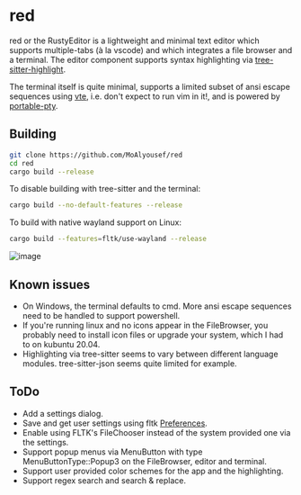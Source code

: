 # red

red or the RustyEditor is a lightweight and minimal text editor which supports multiple-tabs (à la vscode) and which integrates a file browser and a terminal. The editor component supports syntax highlighting via [tree-sitter-highlight](https://github.com/tree-sitter/tree-sitter/tree/master/highlight).

The terminal itself is quite minimal, supports a limited subset of ansi escape sequences using [vte](https://github.com/alacritty/vte), i.e. don't expect to run vim in it!, and is powered by [portable-pty](https://github.com/wez/wezterm/pty). 

## Building
```bash
git clone https://github.com/MoAlyousef/red
cd red
cargo build --release
```

To disable building with tree-sitter and the terminal:
```bash
cargo build --no-default-features --release
```

To build with native wayland support on Linux:
```bash
cargo build --features=fltk/use-wayland --release
```

![image](https://github.com/MoAlyousef/red/assets/37966791/c43a180f-d1db-4528-ace6-d3713dcda202)

## Known issues
- On Windows, the terminal defaults to cmd. More ansi escape sequences need to be handled to support powershell. 
- If you're running linux and no icons appear in the FileBrowser, you probably need to install icon files or upgrade your system, which I had to on kubuntu 20.04.
- Highlighting via tree-sitter seems to vary between different language modules. tree-sitter-json seems quite limited for example.

## ToDo
- Add a settings dialog.
- Save and get user settings using fltk [Preferences](https://docs.rs/fltk/latest/fltk/app/prefs/struct.Preferences.html).
- Enable using FLTK's FileChooser instead of the system provided one via the settings.
- Support popup menus via MenuButton with type MenuButtonType::Popup3 on the FileBrowser, editor and terminal.
- Support user provided color schemes for the app and the highlighting.
- Support regex search and search & replace. 

